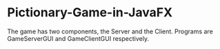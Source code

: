 # Pictionary-Game-in-JavaFX

The game has two components, the Server and the Client. Programs are GameServerGUI and GameClientGUI respectively.
